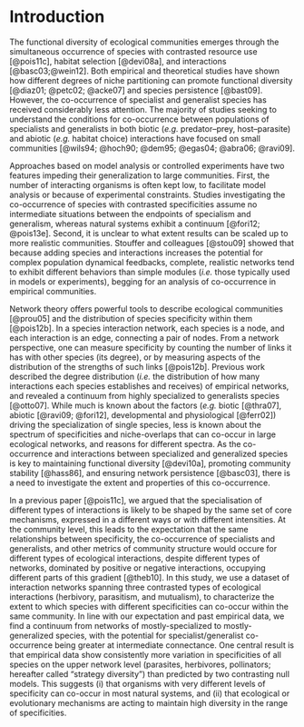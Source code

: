 
# Introduction

The functional diversity of ecological communities emerges through the
simultaneous occurrence of species with contrasted resource use [@pois11c],
habitat selection [@devi08a], and interactions [@basc03;@wein12]. Both
empirical and theoretical studies have shown how different degrees of niche
partitioning can promote functional diversity [@diaz01; @petc02; @acke07]
and species persistence [@bast09]. However, the co-occurrence of specialist
and generalist species has received considerably less attention. The
majority of studies seeking to understand the conditions for co-occurrence
between populations of specialists and generalists in both biotic (*e.g.*
predator–prey, host–parasite) and abiotic (*e.g.* habitat choice)
interactions have focused on small communities [@wils94; @hoch90; @dem95;
@egas04; @abra06; @ravi09].

Approaches based on model analysis or controlled experiments have two features
impeding their generalization to large communities. First, the number of
interacting organisms is often kept low, to facilitate model analysis or
because of experimental constraints. Studies investigating the co-occurrence
of species with contrasted specificities assume no intermediate situations
between the endpoints of specialism and generalism, whereas natural systems
exhibit a continuum [@fori12; @pois13e]. Second, it is unclear to what extent
results can be scaled up to more realistic communities. Stouffer and colleagues
[@stou09] showed that because adding species and interactions increases the
potential for complex population dynamical feedbacks, complete, realistic
networks tend to exhibit different behaviors than simple modules (*i.e.*
those typically used in models or experiments), begging for an analysis of
co-occurrence in empirical communities.

Network theory offers powerful tools to describe ecological communities
[@prou05] and the distribution of species specificity within them
[@pois12b]. In a species interaction network, each species is a node, and each
interaction is an edge, connecting a pair of nodes. From a network perspective,
one can measure specificity by counting the number of links it has with
other species (its degree), or by measuring aspects of the distribution of
the strengths of such links [@pois12b]. Previous work described the degree
distribution (*i.e.* the distribution of how many interactions each species
establishes and receives) of empirical networks, and revealed a continuum from
highly specialized to generalists species [@otto07]. While much is known about
the factors (*e.g.* biotic [@thra07], abiotic [@ravi09; @fori12], developmental
and physiological [@ferr02]) driving the specialization of single species,
less is known about the spectrum of specificities and niche-overlaps that can
co-occur in large ecological networks, and reasons for different spectra. As
the co-occurrence and interactions between specialized and generalized
species is key to maintaining functional diversity [@devi10a], promoting
community stability [@hass86], and ensuring network persistence [@basc03],
there is a need to investigate the extent and properties of this co-occurrence.

In a previous paper [@pois11c], we argued that the specialisation of
different types of interactions is likely to be shaped by the same set of core
mechanisms, expressed in a different ways or with different intensities. At
the community level, this leads to the expectation that the same relationships
between specificity, the co-occurrence of specialists and generalists, and
other metrics of community structure would occure for different types of
ecological interactions, despite different types of networks, dominated by
positive or negative interactions, occupying different parts of this gradient
[@theb10]. In this study, we use a dataset of interaction networks spanning
three contrasted types of ecological interactions (herbivory, parasitism,
and mutualism), to characterize the extent to which species with different
specificities can co-occur within the same community. In line with our
expectation and past empirical data, we find a continuum from networks
of mostly-specialized to mostly-generalized species, with the potential
for specialist/generalist co-occurrence being greater at intermediate
connectance. One central result is that empirical data show consistently
more variation in specificities of all species on the upper network
level (parasites, herbivores, pollinators; hereafter called “strategy
diversity”) than predicted by two contrasting null models. This suggests
(i) that organisms with very different levels of specificity can co-occur
in most natural systems, and (ii) that ecological or evolutionary mechanisms
are acting to maintain high diversity in the range of specificities.


